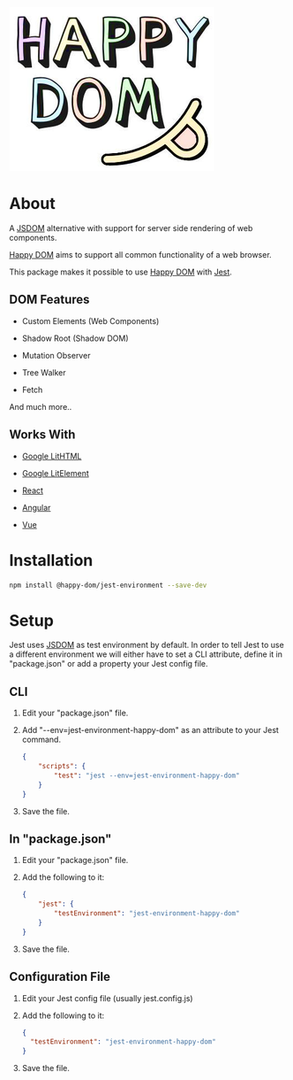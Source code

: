 ![Happy DOM Logo](https://github.com/capricorn86/happy-dom/raw/master/docs/happy-dom-logo.jpg)


# About

A [JSDOM](https://github.com/jsdom/jsdom) alternative with support for server side rendering of web components.

[Happy DOM](https://github.com/capricorn86/happy-dom) aims to support all common functionality of a web browser.

This package makes it possible to use [Happy DOM](https://github.com/capricorn86/happy-dom) with [Jest](https://jestjs.io/).


## DOM Features

- Custom Elements (Web Components)

- Shadow Root (Shadow DOM)

- Mutation Observer

- Tree Walker

- Fetch

And much more..

  

## Works With

- [Google LitHTML](https://lit-html.polymer-project.org)

- [Google LitElement](https://lit-element.polymer-project.org)

- [React](https://reactjs.org)

- [Angular](https://angular.io/)

- [Vue](https://vuejs.org/)

  


# Installation

```bash
npm install @happy-dom/jest-environment --save-dev
```




# Setup

Jest uses [JSDOM](https://github.com/jsdom/jsdom) as test environment by default. In order to tell Jest to use a different environment we will either have to set a CLI attribute, define it in "package.json" or add a property your Jest config file.



## CLI

1. Edit your "package.json" file.
2. Add "--env=jest-environment-happy-dom" as an attribute to your Jest command.

    ```json
    {
        "scripts": {
            "test": "jest --env=jest-environment-happy-dom"
        }
    }
    ```

3. Save the file.


## In "package.json"

1. Edit your "package.json" file.
2. Add the following to it:

    ```json
    {
        "jest": {
            "testEnvironment": "jest-environment-happy-dom"
        }
    }
    ```

3. Save the file.



## Configuration File
1. Edit your Jest config file (usually jest.config.js)
2. Add the following to it:

    ```json
    {
      "testEnvironment": "jest-environment-happy-dom"
    }
    ```

3. Save the file.